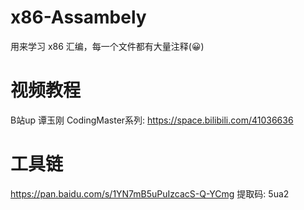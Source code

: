 # x86-Assambely
用来学习 x86 汇编，每一个文件都有大量注释(😀)
# 视频教程
B站up 谭玉刚 CodingMaster系列: https://space.bilibili.com/41036636
# 工具链
https://pan.baidu.com/s/1YN7mB5uPuIzcacS-Q-YCmg 提取码: 5ua2

